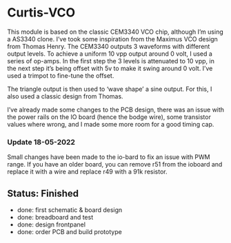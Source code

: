 # Curtis-VCO

This module is based on the classic CEM3340 VCO chip, although I’m using a AS3340 clone. I’ve took some inspiration from the Maximus VCO design from Thomas Henry. The CEM3340 outputs 3 waveforms with different output levels. To achieve a uniform 10 vpp output around 0 volt, I used a series of op-amps. In the first step the 3 levels is attenuated to 10 vpp, in the next step it’s being offset with 5v to make it swing around 0 volt. I’ve used a trimpot to fine-tune the offset.

The triangle output is then used to ‘wave shape’ a sine output. For this, I also used a classic design from Thomas.

I’ve already made some changes to the PCB design, there was an issue with the power rails on the IO board (hence the bodge wire), some transistor values where wrong, and I made some more room for a good timing cap.

### Update 18-05-2022

Small changes have been made to the io-bard to fix an issue with PWM range. If you have an older board, you can remove r51 from the ioboard and replace it with a wire and replace r49 with a 91k resistor.

## Status: Finished

- done: first schematic & board design
- done: breadboard and test
- done: design frontpanel
- done: order PCB and build prototype